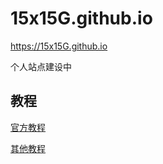 # 15x15G.github.io

https://15x15G.github.io

个人站点建设中

## 教程

[官方教程](https://v1.vuepress.vuejs.org/zh/guide/getting-started.html)

[其他教程](https://segmentfault.com/a/1190000017055963)

